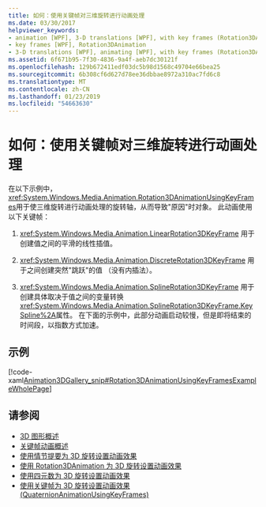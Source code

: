```yaml
---
title: 如何：使用关键帧对三维旋转进行动画处理
ms.date: 03/30/2017
helpviewer_keywords:
- animation [WPF], 3-D translations [WPF], with key frames (Rotation3DAnimation)
- key frames [WPF], Rotation3DAnimation
- 3-D translations [WPF], animating [WPF], with key frames (Rotation3DAnimation)
ms.assetid: 6f671b95-7f30-4836-9a4f-aeb7dc30121f
ms.openlocfilehash: 129b672411edf03dc5b98d1568c49704e66bea25
ms.sourcegitcommit: 6b308cf6d627d78ee36dbbae8972a310ac7fd6c8
ms.translationtype: MT
ms.contentlocale: zh-CN
ms.lasthandoff: 01/23/2019
ms.locfileid: "54663630"
---
```

# <a name="how-to-animate-a-3-d-rotation-using-key-frames"></a>如何：使用关键帧对三维旋转进行动画处理
在以下示例中，<xref:System.Windows.Media.Animation.Rotation3DAnimationUsingKeyFrames>用于使三维旋转进行动画处理的旋转轴，从而导致"原因"时对象。 此动画使用以下关键帧：  
  
1.  <xref:System.Windows.Media.Animation.LinearRotation3DKeyFrame> 用于创建值之间的平滑的线性插值。  
  
2.  <xref:System.Windows.Media.Animation.DiscreteRotation3DKeyFrame> 用于之间创建突然"跳跃"的值 （没有内插法）。  
  
3.  <xref:System.Windows.Media.Animation.SplineRotation3DKeyFrame> 用于创建具体取决于值之间的变量转换<xref:System.Windows.Media.Animation.SplineRotation3DKeyFrame.KeySpline%2A>属性。 在下面的示例中，此部分动画启动较慢，但是即将结束的时间段，以指数方式加速。  
  
## <a name="example"></a>示例  
 [!code-xaml[Animation3DGallery_snip#Rotation3DAnimationUsingKeyFramesExampleWholePage](../../../../samples/snippets/csharp/VS_Snippets_Wpf/Animation3DGallery_snip/CS/Rotation3DAnimationUsingKeyFramesExample.xaml#rotation3danimationusingkeyframesexamplewholepage)]  
  
## <a name="see-also"></a>请参阅
- [3D 图形概述](../../../../docs/framework/wpf/graphics-multimedia/3-d-graphics-overview.md)
- [关键帧动画概述](../../../../docs/framework/wpf/graphics-multimedia/key-frame-animations-overview.md)
- [使用情节提要为 3D 旋转设置动画效果](../../../../docs/framework/wpf/graphics-multimedia/how-to-animate-a-3-d-rotation-using-storyboards.md)
- [使用 Rotation3DAnimation 为 3D 旋转设置动画效果](../../../../docs/framework/wpf/graphics-multimedia/how-to-animate-a-3-d-rotation-using-rotation3danimation.md)
- [使用四元数为 3D 旋转设置动画效果](../../../../docs/framework/wpf/graphics-multimedia/how-to-animate-a-3-d-rotation-using-quaternions.md)
- [使用关键帧为 3D 旋转设置动画效果 (QuaternionAnimationUsingKeyFrames)](../../../../docs/framework/wpf/graphics-multimedia/animate-a-3-d-rotation-quaternionanimationusingkeyframes.md)
